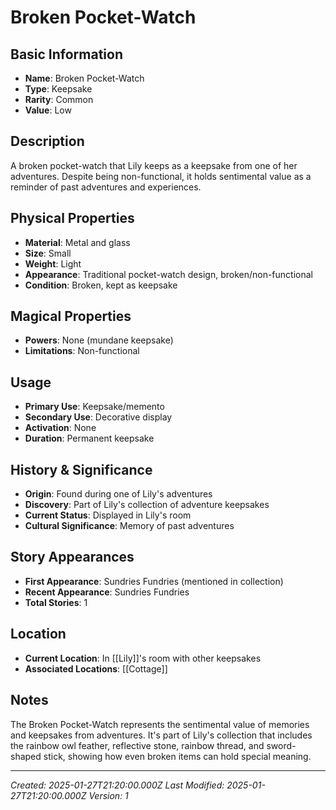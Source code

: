 # Broken Pocket-Watch

## Basic Information

- **Name**: Broken Pocket-Watch
- **Type**: Keepsake
- **Rarity**: Common
- **Value**: Low

## Description

A broken pocket-watch that Lily keeps as a keepsake from one of her adventures. Despite being non-functional, it holds sentimental value as a reminder of past adventures and experiences.

## Physical Properties

- **Material**: Metal and glass
- **Size**: Small
- **Weight**: Light
- **Appearance**: Traditional pocket-watch design, broken/non-functional
- **Condition**: Broken, kept as keepsake

## Magical Properties

- **Powers**: None (mundane keepsake)
- **Limitations**: Non-functional

## Usage

- **Primary Use**: Keepsake/memento
- **Secondary Use**: Decorative display
- **Activation**: None
- **Duration**: Permanent keepsake

## History & Significance

- **Origin**: Found during one of Lily's adventures
- **Discovery**: Part of Lily's collection of adventure keepsakes
- **Current Status**: Displayed in Lily's room
- **Cultural Significance**: Memory of past adventures

## Story Appearances

- **First Appearance**: Sundries Fundries (mentioned in collection)
- **Recent Appearance**: Sundries Fundries
- **Total Stories**: 1

## Location

- **Current Location**: In [[Lily]]'s room with other keepsakes
- **Associated Locations**: [[Cottage]]

## Notes

The Broken Pocket-Watch represents the sentimental value of memories and keepsakes from adventures. It's part of Lily's collection that includes the rainbow owl feather, reflective stone, rainbow thread, and sword-shaped stick, showing how even broken items can hold special meaning.

---
*Created: 2025-01-27T21:20:00.000Z*
*Last Modified: 2025-01-27T21:20:00.000Z*
*Version: 1*

